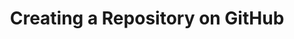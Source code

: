 ---
layout: module
leadingpath: ../
title: Creating a Repository on GitHub
pre-requisites: CONT-CLI-05_Sync-changes
learning-objective: Describe best practices for creating a new repository and adding collaborators on GitHub.
screens:
  - image-slide:
      title: Options for Creating a Repository
      image: repository-options.jpg
      presenter-script:
        - "All of the work we do in Git and GitHub happens inside of a repository. There are two ways to get started working with a new repository. You can:"
        - "1. Clone the repository from a remote"
        - "2. Initialize Git in an existing local directory"
        - "Since this class is designed to teach you how to use Git and GitHub effectively, we will focus on how to structure our work to support collaboration."
        - "If I want to collaborate with you on a project then I will start a repository on GitHub. Let's discuss some best practices for GitHub repositories now."
  - video-slide:
      title: Creating a Repository on GitHub
      video: https://www.youtube.com/watch?v=r5C6yXNaSGo
      video-script:
        - do: "Click the dropdown arrow next to the `+` and select `Create New Repository`"
          say: "Creating a new repository is just a few clicks on GitHub. First, select the option to Create New Repository"
        - do: "Enter a repository name"
          say: "The name of your repository must be unique to your account. If you are feeling un-creative, GitHub even offers some fun repository name suggestions."
        - do: "Enter the repository description"
          say: "The repository description is a short description of what your repository is about."
        - do: "Select `Public`"
          say: "You can choose to make your repository public or private. If you create a public repository on GitHub.com, then anyone with a GitHub.com login can view, clone or fork your project BUT they cannot push changes to the repository unless you add them as a collaborator. Public repositories are free. If you choose to make your repository private then you must give explicit permissions for viewing, cloning, etc. You will pay a small fee for private repositories."
        - do: "Click `Initialize with a README`"
          say: "The README is the welcome mat to your repository and has special powers on GitHub. It allows you to give a proper introduction to your repository. GitHub will automatically render any README it finds in your repository and its sub-directories just below the file tree."
        - do: "Show gitignore options"
          say: "A gitignore file tells git which types of files should not be tracked. You can use the drop down here to choose from a list of commonly used languages to pre-populate your gitignore file with file types that are frequently ignored for those languages. You can always edit the gitignore directly for greater precision."
        - do: "Show license and the information icon"
          say: "A project isn't open source if it doesn't have a license. There are many different licenses to choose from and we realize it can be confusing to find the right one, so we have created this helpful license selection tool to help you get started."
        - do: "Click `Create Repository`"
          say: "Now let's create our repository."
        - do: "Click `Settings > Collaborators`"
          say: "Since I want to work with others on this project, I need to add them as collaborators. This process is slightly different for organization accounts."
        - do: "Start typing `githubstudent`"
          say: "I can search for collaborators and add them by entering the first few letters of their username."
      production-notes:
  - lab:
      title: Cloning the Repository
      id: CONT-CLI-06-lab-01
      presenter-script:
        - Now that we have created a repository on GitHub, let's clone the new repository to our desktop.
      steps:
        - description: "Clone the new repository to your desktop."
          id: CONT-CLI-06-clone
additional-labs:
additional-questions:
resources:

---